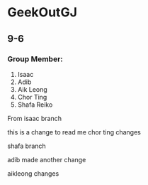 # GeekOutGJ
 ## 9-6

### Group Member:
1. Isaac
2. Adib
3. Aik Leong
4. Chor Ting
5. Shafa Reiko






From isaac branch

this is a change to read me
chor ting changes

shafa branch

adib made another change

aikleong changes 